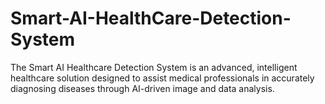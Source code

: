 # Smart-AI-HealthCare-Detection-System
The Smart AI Healthcare Detection System is an advanced, intelligent healthcare solution designed to assist medical professionals in accurately diagnosing diseases through AI-driven image and data analysis.
